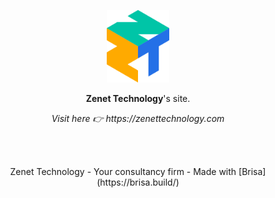 <p align="center">
  <img width="100" src="/src/public/logo/logo.svg" alt="logo" />
</p>
<p align="center"><b>Zenet Technology</b>'s site.</p>

<p align="center">
  <i>Visit here 👉 https://zenettechnology.com </i>
</p>
<br />
<br />
<p align="center">
  Zenet Technology - Your consultancy firm - Made with [Brisa](https://brisa.build/)
</p>
